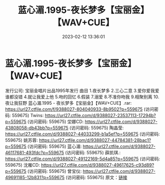 ﻿---
title: 蓝心湄.1995-夜长梦多【宝丽金】【WAV+CUE】
date: 2023-02-12 13:36:01
categories: WAV车载音乐、镜像
tags: 华语中文
---
# 蓝心湄.1995-夜长梦多【宝丽金】【WAV+CUE】

发行公司: 宝丽金唱片出品1995年发行
曲目
1.夜长梦多
2.三心二意
3.爱你爱我爱谁都没错
4.就让我爱上他
5.吻的回忆
6.假装
7.溺爱
8.不准你吻我
9.相聚别离
10.夜让我狂野
蓝心湄.1995 - 夜长梦多【宝丽金】【WAV+CUE】.rar: https://url27.ctfile.com/f/9388027-804040933-8b9502?p=559675
(访问密码: 559675)
Twins: https://url27.ctfile.com/d/9388027-23537113-17294b?p=559675
(访问密码: 559675)
坣娜CD: https://url27.ctfile.com/d/9388027-43808058-db43bb?p=559675
(访问密码: 559675)
陶晶莹: https://url27.ctfile.com/d/9388027-44033299-b1a5ef?p=559675
(访问密码: 559675)
姚苏蓉: https://url27.ctfile.com/d/9388027-44784381-28bac1?p=559675
(访问密码: 559675)
蓝心湄: https://url27.ctfile.com/d/9388027-46117681-493fdc?p=559675
(访问密码: 559675)
薛凯琪.: https://url27.ctfile.com/d/9388027-49122169-5d4a85?p=559675
(访问密码: 559675)
沈雁CD: https://url27.ctfile.com/d/9388027-49617625-c93d89?p=559675
(访问密码: 559675)
曾宝仪: https://url27.ctfile.com/d/9388027-49691185-12b831?p=559675
(访问密码: 559675)
原文：[链接](https://blog.sina.com.cn/s/blog_1647c7e76010310sh.html)